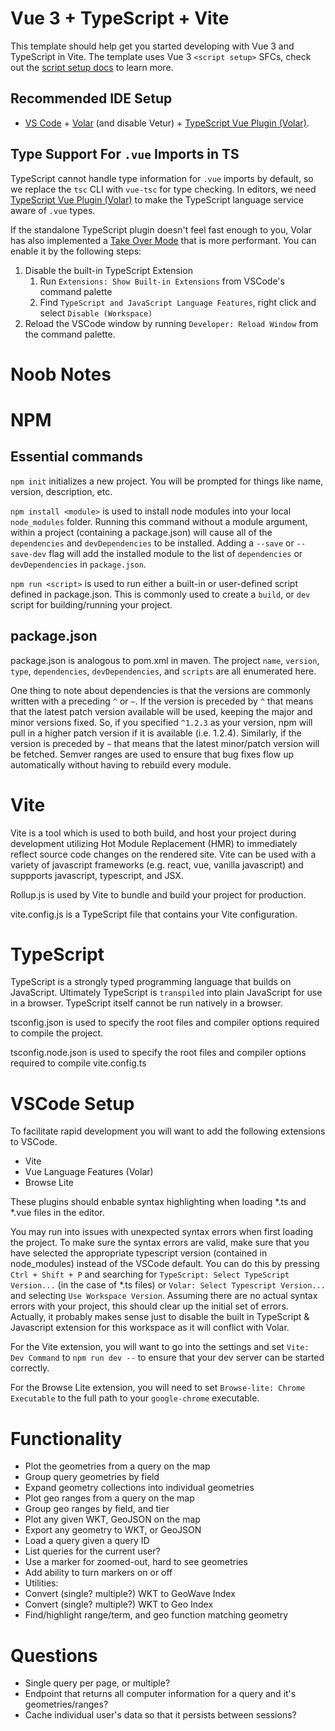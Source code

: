 # Vue 3 + TypeScript + Vite

This template should help get you started developing with Vue 3 and TypeScript in Vite. The template uses Vue 3 `<script setup>` SFCs, check out the [script setup docs](https://v3.vuejs.org/api/sfc-script-setup.html#sfc-script-setup) to learn more.

## Recommended IDE Setup

- [VS Code](https://code.visualstudio.com/) + [Volar](https://marketplace.visualstudio.com/items?itemName=Vue.volar) (and disable Vetur) + [TypeScript Vue Plugin (Volar)](https://marketplace.visualstudio.com/items?itemName=Vue.vscode-typescript-vue-plugin).

## Type Support For `.vue` Imports in TS

TypeScript cannot handle type information for `.vue` imports by default, so we replace the `tsc` CLI with `vue-tsc` for type checking. In editors, we need [TypeScript Vue Plugin (Volar)](https://marketplace.visualstudio.com/items?itemName=Vue.vscode-typescript-vue-plugin) to make the TypeScript language service aware of `.vue` types.

If the standalone TypeScript plugin doesn't feel fast enough to you, Volar has also implemented a [Take Over Mode](https://github.com/johnsoncodehk/volar/discussions/471#discussioncomment-1361669) that is more performant. You can enable it by the following steps:

1. Disable the built-in TypeScript Extension
   1. Run `Extensions: Show Built-in Extensions` from VSCode's command palette
   2. Find `TypeScript and JavaScript Language Features`, right click and select `Disable (Workspace)`
2. Reload the VSCode window by running `Developer: Reload Window` from the command palette.


# Noob Notes

# NPM

## Essential commands

`npm init` initializes a new project.  You will be prompted for things like name, version, description, etc.

`npm install <module>` is used to install node modules into your local `node_modules` folder.  Running this command without a module argument, within a project (containing a package.json) will cause all of the `dependencies` and `devDependencies` to be installed.  Adding a `--save` or `--save-dev` flag will add the installed module to the list of `dependencies` or `devDependencies` in `package.json`.

`npm run <script>` is used to run either a built-in or user-defined script defined in package.json.  This is commonly used to create a `build`, or `dev` script for building/running your project.

## package.json

package.json is analogous to pom.xml in maven.  The project `name`, `version`, `type`, `dependencies`, `devDependencies`, and `scripts` are all enumerated here.  

One thing to note about dependencies is that the versions are commonly written with a preceding `^` or `~`.  If the version is preceded by `^` that means that the latest patch version available will be used, keeping the major and minor versions fixed.  So, if you specified `^1.2.3` as your version, npm will pull in a higher patch version if it is available (i.e. 1.2.4).  Similarly, if the version is preceded by `~` that means that the latest minor/patch version will be fetched.  Semver ranges are used to ensure that bug fixes flow up automatically without having to rebuild every module.

# Vite

Vite is a tool which is used to both build, and host your project during development utilizing Hot Module Replacement (HMR) to immediately reflect source code changes on the rendered site.  Vite can be used with a variety of javascript frameworks (e.g. react, vue, vanilla javascript) and suppports javascript, typescript, and JSX.

Rollup.js is used by Vite to bundle and build your project for production.  

vite.config.js is a TypeScript file that contains your Vite configuration.  

# TypeScript

TypeScript is a strongly typed programming language that builds on JavaScript.  Ultimately TypeScript is `transpiled` into plain JavaScript for use in a browser.  TypeScript itself cannot be run natively in a browser.

tsconfig.json is used to specify the root files and compiler options required to compile the project.

tsconfig.node.json is used to specify the root files and compiler options required to compile vite.config.ts

# VSCode Setup

To facilitate rapid development you will want to add the following extensions to VSCode.

- Vite
- Vue Language Features (Volar)
- Browse Lite

These plugins should enbable syntax highlighting when loading *.ts and *.vue files in the editor.  

You may run into issues with unexpected syntax errors when first loading the project.  To make sure the syntax errors are valid, make sure that you have selected the appropriate typescript version (contained in node_modules) instead of the VSCode default.  You can do this by pressing `Ctrl + Shift + P` and searching for `TypeScript: Select TypeScript Version...` (in the case of *.ts files) or `Volar: Select Typescript Version...` and selecting `Use Workspace Version`.  Assuming there are no actual syntax errors with your project, this should clear up the initial set of errors.  Actually, it probably makes sense just to disable the built in TypeScript & Javascript extension for this workspace as it will conflict with Volar.

For the Vite extension, you will want to go into the settings and set `Vite: Dev Command` to  `npm run dev --` to ensure that your dev server can be started correctly.

For the Browse Lite extension, you will need to set `Browse-lite: Chrome Executable` to the full path to your `google-chrome` executable.

# Functionality

- Plot the geometries from a query on the map
 - Group query geometries by field
 - Expand geometry collections into individual geometries
- Plot geo ranges from a query on the map
 - Group geo ranges by field, and tier
- Plot any given WKT, GeoJSON on the map
- Export any geometry to WKT, or GeoJSON
- Load a query given a query ID
- List queries for the current user?
- Use a marker for zoomed-out, hard to see geometries
 - Add ability to turn markers on or off
- Utilities:
 - Convert (single? multiple?) WKT to GeoWave Index
 - Convert (single? multiple?) WKT to Geo Index
 - Find/highlight range/term, and geo function matching geometry

# Questions

- Single query per page, or multiple?
- Endpoint that returns all computer information for a query and it's geometries/ranges?
- Cache individual user's data so that it persists between sessions?